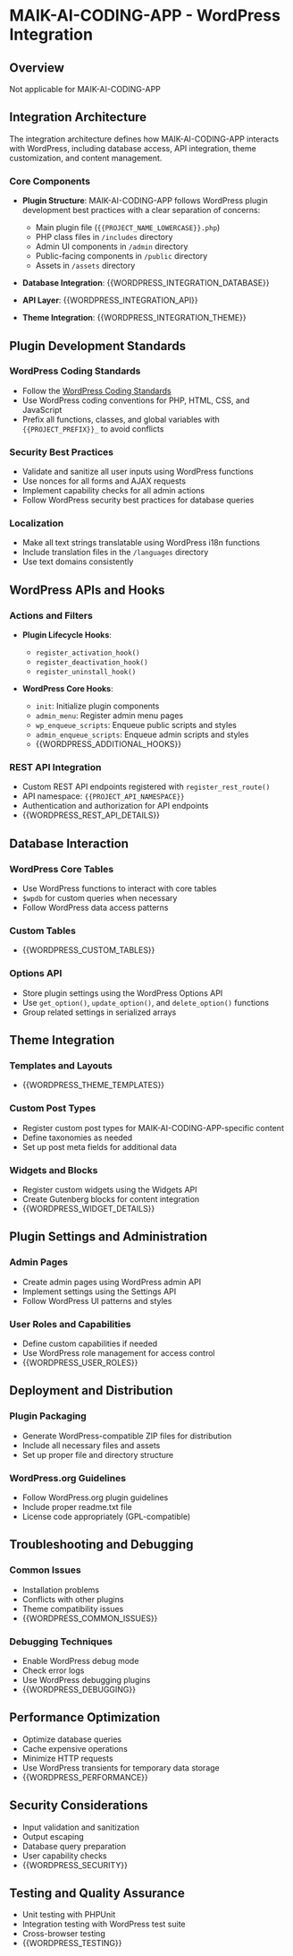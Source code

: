 # MAIK-AI-CODING-APP - WordPress Integration

## Overview

Not applicable for MAIK-AI-CODING-APP

## Integration Architecture

The integration architecture defines how MAIK-AI-CODING-APP interacts with WordPress, including database access, API integration, theme customization, and content management.

### Core Components

- **Plugin Structure**: MAIK-AI-CODING-APP follows WordPress plugin development best practices with a clear separation of concerns:
  - Main plugin file (`{{PROJECT_NAME_LOWERCASE}}.php`)
  - PHP class files in `/includes` directory
  - Admin UI components in `/admin` directory
  - Public-facing components in `/public` directory
  - Assets in `/assets` directory

- **Database Integration**: {{WORDPRESS_INTEGRATION_DATABASE}}

- **API Layer**: {{WORDPRESS_INTEGRATION_API}}

- **Theme Integration**: {{WORDPRESS_INTEGRATION_THEME}}

## Plugin Development Standards

### WordPress Coding Standards

- Follow the [WordPress Coding Standards](https://developer.wordpress.org/coding-standards/wordpress-coding-standards/)
- Use WordPress coding conventions for PHP, HTML, CSS, and JavaScript
- Prefix all functions, classes, and global variables with `{{PROJECT_PREFIX}}_` to avoid conflicts

### Security Best Practices

- Validate and sanitize all user inputs using WordPress functions
- Use nonces for all forms and AJAX requests
- Implement capability checks for all admin actions
- Follow WordPress security best practices for database queries

### Localization

- Make all text strings translatable using WordPress i18n functions
- Include translation files in the `/languages` directory
- Use text domains consistently

## WordPress APIs and Hooks

### Actions and Filters

- **Plugin Lifecycle Hooks**:
  - `register_activation_hook()`
  - `register_deactivation_hook()`
  - `register_uninstall_hook()`

- **WordPress Core Hooks**:
  - `init`: Initialize plugin components
  - `admin_menu`: Register admin menu pages
  - `wp_enqueue_scripts`: Enqueue public scripts and styles
  - `admin_enqueue_scripts`: Enqueue admin scripts and styles
  - {{WORDPRESS_ADDITIONAL_HOOKS}}

### REST API Integration

- Custom REST API endpoints registered with `register_rest_route()`
- API namespace: `{{PROJECT_API_NAMESPACE}}`
- Authentication and authorization for API endpoints
- {{WORDPRESS_REST_API_DETAILS}}

## Database Interaction

### WordPress Core Tables

- Use WordPress functions to interact with core tables
- `$wpdb` for custom queries when necessary
- Follow WordPress data access patterns

### Custom Tables

- {{WORDPRESS_CUSTOM_TABLES}}

### Options API

- Store plugin settings using the WordPress Options API
- Use `get_option()`, `update_option()`, and `delete_option()` functions
- Group related settings in serialized arrays

## Theme Integration

### Templates and Layouts

- {{WORDPRESS_THEME_TEMPLATES}}

### Custom Post Types

- Register custom post types for MAIK-AI-CODING-APP-specific content
- Define taxonomies as needed
- Set up post meta fields for additional data

### Widgets and Blocks

- Register custom widgets using the Widgets API
- Create Gutenberg blocks for content integration
- {{WORDPRESS_WIDGET_DETAILS}}

## Plugin Settings and Administration

### Admin Pages

- Create admin pages using WordPress admin API
- Implement settings using the Settings API
- Follow WordPress UI patterns and styles

### User Roles and Capabilities

- Define custom capabilities if needed
- Use WordPress role management for access control
- {{WORDPRESS_USER_ROLES}}

## Deployment and Distribution

### Plugin Packaging

- Generate WordPress-compatible ZIP files for distribution
- Include all necessary files and assets
- Set up proper file and directory structure

### WordPress.org Guidelines

- Follow WordPress.org plugin guidelines
- Include proper readme.txt file
- License code appropriately (GPL-compatible)

## Troubleshooting and Debugging

### Common Issues

- Installation problems
- Conflicts with other plugins
- Theme compatibility issues
- {{WORDPRESS_COMMON_ISSUES}}

### Debugging Techniques

- Enable WordPress debug mode
- Check error logs
- Use WordPress debugging plugins
- {{WORDPRESS_DEBUGGING}}

## Performance Optimization

- Optimize database queries
- Cache expensive operations
- Minimize HTTP requests
- Use WordPress transients for temporary data storage
- {{WORDPRESS_PERFORMANCE}}

## Security Considerations

- Input validation and sanitization
- Output escaping
- Database query preparation
- User capability checks
- {{WORDPRESS_SECURITY}}

## Testing and Quality Assurance

- Unit testing with PHPUnit
- Integration testing with WordPress test suite
- Cross-browser testing
- {{WORDPRESS_TESTING}}

